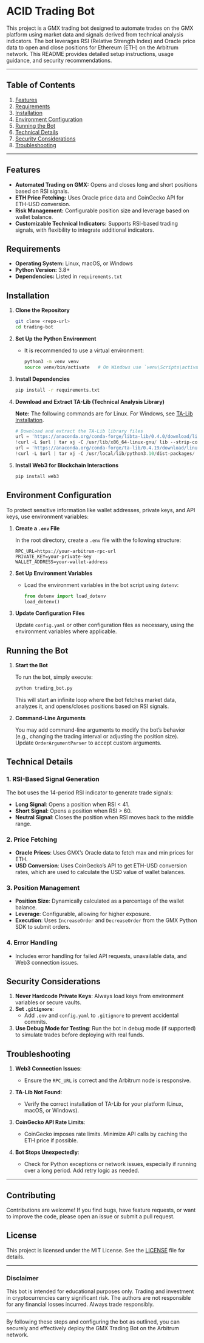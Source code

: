 
# ACID Trading Bot

This project is a GMX trading bot designed to automate trades on the GMX platform using market data and signals derived from technical analysis indicators. The bot leverages RSI (Relative Strength Index) and Oracle price data to open and close positions for Ethereum (ETH) on the Arbitrum network. This README provides detailed setup instructions, usage guidance, and security recommendations.

---

## Table of Contents
1. [Features](#features)
2. [Requirements](#requirements)
3. [Installation](#installation)
4. [Environment Configuration](#environment-configuration)
5. [Running the Bot](#running-the-bot)
6. [Technical Details](#technical-details)
7. [Security Considerations](#security-considerations)
8. [Troubleshooting](#troubleshooting)

---

## Features

- **Automated Trading on GMX:** Opens and closes long and short positions based on RSI signals.
- **ETH Price Fetching:** Uses Oracle price data and CoinGecko API for ETH-USD conversion.
- **Risk Management:** Configurable position size and leverage based on wallet balance.
- **Customizable Technical Indicators:** Supports RSI-based trading signals, with flexibility to integrate additional indicators.

## Requirements

- **Operating System:** Linux, macOS, or Windows
- **Python Version:** 3.8+
- **Dependencies:** Listed in `requirements.txt`

## Installation

1. **Clone the Repository**

   ```bash
   git clone <repo-url>
   cd trading-bot
   ```

2. **Set Up the Python Environment**

   - It is recommended to use a virtual environment:
   
     ```bash
     python3 -m venv venv
     source venv/bin/activate   # On Windows use `venv\Scripts\activate`
     ```

3. **Install Dependencies**

   ```bash
   pip install -r requirements.txt
   ```

4. **Download and Extract TA-Lib (Technical Analysis Library)**

   **Note:** The following commands are for Linux. For Windows, see [TA-Lib Installation](https://mrjbq7.github.io/ta-lib/install.html).

   ```python
   # Download and extract the TA-Lib library files
   url = 'https://anaconda.org/conda-forge/libta-lib/0.4.0/download/linux-64/libta-lib-0.4.0-h166bdaf_1.tar.bz2'
   !curl -L $url | tar xj -C /usr/lib/x86_64-linux-gnu/ lib --strip-components=1
   url = 'https://anaconda.org/conda-forge/ta-lib/0.4.19/download/linux-64/ta-lib-0.4.19-py310hde88566_4.tar.bz2'
   !curl -L $url | tar xj -C /usr/local/lib/python3.10/dist-packages/ lib/python3.10/site-packages/talib --strip-components=3
   ```

5. **Install Web3 for Blockchain Interactions**

   ```bash
   pip install web3
   ```

## Environment Configuration

To protect sensitive information like wallet addresses, private keys, and API keys, use environment variables:

1. **Create a `.env` File**

   In the root directory, create a `.env` file with the following structure:

   ```plaintext
   RPC_URL=https://your-arbitrum-rpc-url
   PRIVATE_KEY=your-private-key
   WALLET_ADDRESS=your-wallet-address
   ```

2. **Set Up Environment Variables**

   - Load the environment variables in the bot script using `dotenv`:

     ```python
     from dotenv import load_dotenv
     load_dotenv()
     ```

3. **Update Configuration Files**

   Update `config.yaml` or other configuration files as necessary, using the environment variables where applicable.

## Running the Bot

1. **Start the Bot**

   To run the bot, simply execute:

   ```bash
   python trading_bot.py
   ```

   This will start an infinite loop where the bot fetches market data, analyzes it, and opens/closes positions based on RSI signals.

2. **Command-Line Arguments**

   You may add command-line arguments to modify the bot’s behavior (e.g., changing the trading interval or adjusting the position size). Update `OrderArgumentParser` to accept custom arguments.

## Technical Details

### 1. **RSI-Based Signal Generation**

   The bot uses the 14-period RSI indicator to generate trade signals:
   - **Long Signal**: Opens a position when RSI < 41.
   - **Short Signal**: Opens a position when RSI > 60.
   - **Neutral Signal**: Closes the position when RSI moves back to the middle range.

### 2. **Price Fetching**
   - **Oracle Prices**: Uses GMX’s Oracle data to fetch max and min prices for ETH.
   - **USD Conversion**: Uses CoinGecko’s API to get ETH-USD conversion rates, which are used to calculate the USD value of wallet balances.

### 3. **Position Management**
   - **Position Size**: Dynamically calculated as a percentage of the wallet balance.
   - **Leverage**: Configurable, allowing for higher exposure.
   - **Execution**: Uses `IncreaseOrder` and `DecreaseOrder` from the GMX Python SDK to submit orders.

### 4. **Error Handling**
   - Includes error handling for failed API requests, unavailable data, and Web3 connection issues.

## Security Considerations

1. **Never Hardcode Private Keys**: Always load keys from environment variables or secure vaults.
2. **Set `.gitignore`**:
   - Add `.env` and `config.yaml` to `.gitignore` to prevent accidental commits.
3. **Use Debug Mode for Testing**: Run the bot in debug mode (if supported) to simulate trades before deploying with real funds.

## Troubleshooting

1. **Web3 Connection Issues**:
   - Ensure the `RPC_URL` is correct and the Arbitrum node is responsive.

2. **TA-Lib Not Found**:
   - Verify the correct installation of TA-Lib for your platform (Linux, macOS, or Windows).

3. **CoinGecko API Rate Limits**:
   - CoinGecko imposes rate limits. Minimize API calls by caching the ETH price if possible.

4. **Bot Stops Unexpectedly**:
   - Check for Python exceptions or network issues, especially if running over a long period. Add retry logic as needed.

---

## Contributing

Contributions are welcome! If you find bugs, have feature requests, or want to improve the code, please open an issue or submit a pull request.

## License

This project is licensed under the MIT License. See the [LICENSE](LICENSE) file for details.

---

### Disclaimer

This bot is intended for educational purposes only. Trading and investment in cryptocurrencies carry significant risk. The authors are not responsible for any financial losses incurred. Always trade responsibly.

---

By following these steps and configuring the bot as outlined, you can securely and effectively deploy the GMX Trading Bot on the Arbitrum network.
